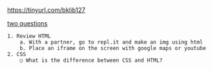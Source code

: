 https://tinyurl.com/bklib127


  [two questions](https://goo.gl/forms/aCK2k6G1qq3AtJzF2)

	1. Review HTML
		a. With a partner, go to repl.it and make an img using html
		b. Place an iframe on the screen with google maps or youtube
	2. CSS
		○ What is the difference between CSS and HTML?
